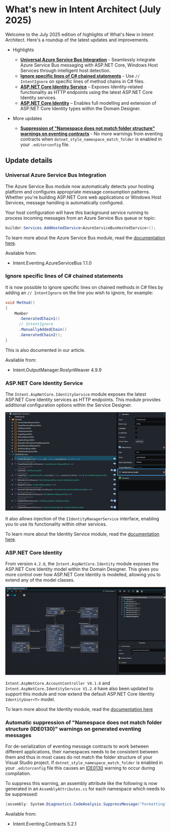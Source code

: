 # What's new in Intent Architect (July 2025)

Welcome to the July 2025 edition of highlights of What's New in Intent Architect. Here's a roundup of the latest updates and improvements.

- Highlights
  - **[Universal Azure Service Bus Integration](#universal-azure-service-bus-integration)** - Seamlessly integrate Azure Service Bus messaging with ASP.NET Core, Windows Host Services through intelligent host detection.
  - **[Ignore specific lines of C# chained statements](#ignore-specific-lines-of-c-chained-statements)** - Use `// IntentIgnore` on specific lines of method chains in C# files.
  - **[ASP.NET Core Identity Service](#aspnet-core-identity-service)** – Exposes Identity-related functionality as HTTP endpoints using the latest ASP.NET Core Identity services.
  - **[ASP.NET Core Identity](#aspnet-core-identity)** – Enables full modelling and extension of ASP.NET Core Identity types within the Domain Designer.

- More updates
  - **[Suppression of "Namespace does not match folder structure" warnings on eventing contracts](#automatic-suppression-of-namespace-does-not-match-folder-structure-ide0130-warnings-on-generated-eventing-messages)** - No more warnings from eventing contracts when `dotnet_style_namespace_match_folder` is enabled in your `.editorconfig` file.

## Update details

### Universal Azure Service Bus Integration

The Azure Service Bus module now automatically detects your hosting platform and configures appropriate message consumption patterns. Whether you're building ASP.NET Core web applications or Windows Host Services, message handling is automatically configured.

Your host configuration will have this background service running to process incoming messages from an Azure Service Bus queue or topic:

```csharp
builder.Services.AddHostedService<AzureServiceBusHostedService>();
```

To learn more about the Azure Service Bus module, read the [documentation here](https://docs.intentarchitect.com/articles/modules-dotnet/intent-eventing-azureservicebus/intent-eventing-azureservicebus.html).

Available from:

- Intent.Eventing.AzureServiceBus 1.1.0

### Ignore specific lines of C# chained statements

It is now possible to ignore specific lines on chained methods in C# files by adding an `// IntentIgnore` on the line you wish to ignore, for example:

```csharp
void Method()
{
    Member
      .GeneratedChain1()
      // IntentIgnore
      .ManuallyAddedChain()
      .GeneratedChain2();
}
```

This is also documented in our [](xref:application-development.code-weaving-and-generation.about-code-management-csharp#method-chains) article.

Available from:

- Intent.OutputManager.RoslynWeaver 4.9.9

### ASP.NET Core Identity Service

The `Intent.AspNetCore.IdentityService` module exposes the latest ASP.NET Core Identity services as HTTP endpoints. This module provides additional configuration options within the Service Designer.

![Service Designer](images/identity-service-service-designer.png)

It also allows injection of the `IIdentityManagerService` interface, enabling you to use its functionality within other services.

To learn more about the Identity Service module, read the [documentation here](https://docs.intentarchitect.com/articles/modules-dotnet/intent-aspnetcore-identityservice/intent-aspnetcore-identityservice.html).

### ASP.NET Core Identity

From version `4.2.0`, the `Intent.AspNetCore.Identity` module exposes the ASP.NET Core Identity model within the Domain Designer. This gives you more control over how ASP.NET Core Identity is modelled, allowing you to extend any of the model classes.

![Domain Designer](images/identity-domain-designer.png)

`Intent.AspNetCore.AccountController V4.1.6` and `Intent.AspNetCore.IdentityService V1.2.0` have also been updated to support this module and now extend the default ASP.NET Core Identity `IdentityUser<T>` model.

To learn more about the Identity module, read the [documentation here](https://docs.intentarchitect.com/articles/modules-dotnet/intent-aspnetcore-identity/intent-aspnetcore-identity.html)

### Automatic suppression of "Namespace does not match folder structure (IDE0130)" warnings on generated eventing messages

For de-serialization of eventing message contracts to work between different applications, their namespaces needs to be consistent between them and thus in most cases do not match the folder structure of your Visual Studio project. If `dotnet_style_namespace_match_folder` is enabled in your `.editorconfig` file this causes an [IDE0130](https://learn.microsoft.com/dotnet/fundamentals/code-analysis/style-rules/ide0130) warning to occur during compilation.

To suppress this warning, an assembly attribute like the following is now generated in an `AssemblyAttributes.cs` for each namespace which needs to be suppressed:

```csharp
[assembly: System.Diagnostics.CodeAnalysis.SuppressMessage("Formatting", "IDE0130:Namespace does not match folder structure.", Justification = "Message namespaces need to consistent between applications for deserialization to work", Scope = "namespaceanddescendants", Target = "<namespace>")]
```

Available from:

- Intent.Eventing.Contracts 5.2.1
